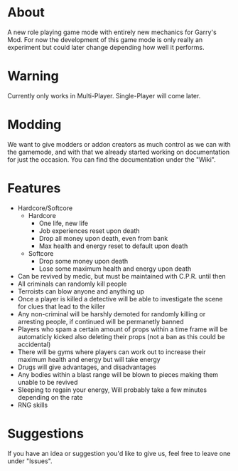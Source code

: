 # About

A new role playing game mode with entirely new mechanics for Garry's Mod. For now the development of this game mode is only really an experiment but could later change depending how well it performs.

# Warning

Currently only works in Multi-Player. Single-Player will come later.

# Modding

We want to give modders or addon creators as much control as we can with the gamemode, and with that we already started working on documentation for just the occasion. You can find the documentation under the "Wiki".

# Features

- Hardcore/Softcore
  - Hardcore
    - One life, new life
    - Job experiences reset upon death
    - Drop all money upon death, even from bank
    - Max health and energy reset to default upon death
  - Softcore
    - Drop some money upon death
    - Lose some maximum health and energy upon death
- Can be revived by medic, but must be maintained with C.P.R. until then
- All criminals can randomly kill people
- Terroists can blow anyone and anything up
- Once a player is killed a detective will be able to investigate the scene for clues that lead to the killer
- Any non-criminal will be harshly demoted for randomly killing or arresting people, if continued will be permanetly banned
- Players who spam a certain amount of props within a time frame will be automaticly kicked also deleting their props (not a ban as this could be accidental)
- There will be gyms where players can work out to increase their maximum health and energy but will take energy
- Drugs will give advantages, and disadvantages
- Any bodies within a blast range will be blown to pieces making them unable to be revived
- Sleeping to regain your energy, Will probably take a few minutes depending on the rate
- RNG skills

# Suggestions

If you have an idea or suggestion you'd like to give us, feel free to leave one under "Issues".
